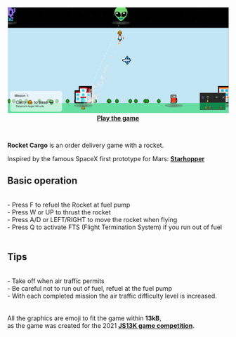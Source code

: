 
<p align="center">
  <img src="./screenshot.png" width="800px">
  <br>
<a href="https://js13kgames.com/entries/rocket-cargo" target="_blank"><b>Play the game</b></a>
 </p>
  <br>
<p align="left">  
  <b>Rocket Cargo</b> is an order delivery game with a rocket.

  Inspired by the famous SpaceX first prototype for Mars: <a href="https://www.spacex.com/vehicles/starship/" target="_blank"><b>Starhopper</b></a>

  <h2>Basic operation</h2>
  <br>
- Press F to refuel the Rocket at fuel pump
  <br>
- Press W or UP to thrust the rocket
  <br>
- Press A/D or LEFT/RIGHT to move the rocket when flying
  <br>
- Press Q to activate FTS (Flight Termination System) if you run out of fuel
  <br>
  <br>
  <h2>Tips</h2>
  <br>
- Take off when air traffic permits
  <br>
- Be careful not to run out of fuel, refuel at the fuel pump
  <br>
- With each completed mission the air traffic difficulty level is increased.
  <br>
  <br>
  <br>
  <span>All the graphics are emoji to fit the game within <b>13kB</b>, 
  <br>
    as the game was created for the 2021 <a href="https://js13kgames.com" target="_blank"><b>JS13K game competition</b></a></span>.
  <br>
  
</p>
